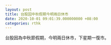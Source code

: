 ```yaml
---
layout: post
title: 台股因中秋假期今明兩日休市
date: 2020-10-01 09:01:39.000000000 +08:00
categories: rthk
---
```


台股因為中秋節假期，今明兩日休市，下星期一復市。
